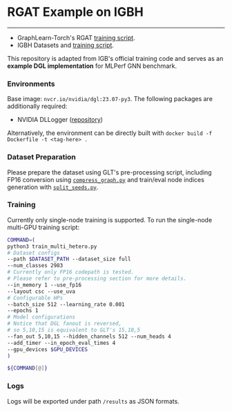 # RGAT Example on IGBH

---

- GraphLearn-Torch's RGAT [training script](https://github.com/alibaba/graphlearn-for-pytorch/tree/main/examples/igbh). 
- IGBH Datasets and [training script](https://github.com/IllinoisGraphBenchmark/IGB-Datasets/tree/main). 

This repository is adapted from IGB's official training code and serves as an **example DGL implementation** for MLPerf GNN benchmark. 

### Environments

Base image: `nvcr.io/nvidia/dgl:23.07-py3`. The following packages are additionally required: 

- NVIDIA DLLogger ([repository](https://github.com/NVIDIA/dllogger))

Alternatively, the environment can be directly built with `docker build -f Dockerfile -t <tag-here> .`


### Dataset Preparation

Please prepare the dataset using GLT's pre-processing script, including FP16 conversion using [`compress_graph.py`](https://github.com/alibaba/graphlearn-for-pytorch/blob/main/examples/igbh/compress_graph.py) and train/eval node indices generation with [`split_seeds.py`](https://github.com/alibaba/graphlearn-for-pytorch/blob/main/examples/igbh/split_seeds.py). 

### Training

Currently only single-node training is supported. To run the single-node multi-GPU training script: 

```bash
COMMAND=(
python3 train_multi_hetero.py 
# Dataset configs
--path $DATASET_PATH --dataset_size full 
--num_classes 2983 
# Currently only FP16 codepath is tested.
# Please refer to pre-processing section for more details. 
--in_memory 1 --use_fp16 
--layout csc --use_uva 
# Configurable HPs
--batch_size 512 --learning_rate 0.001 
--epochs 1 
# Model configurations
# Notice that DGL fanout is reversed, 
# so 5,10,15 is equivalent to GLT's 15,10,5
--fan_out 5,10,15 --hidden_channels 512 --num_heads 4 
--add_timer --in_epoch_eval_times 4 
--gpu_devices $GPU_DEVICES
)

${COMMAND[@]}
```

### Logs

Logs will be exported under path `/results` as JSON formats. 
